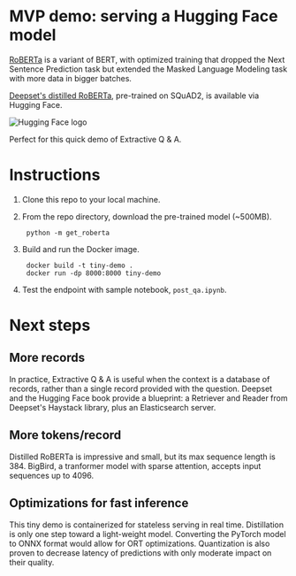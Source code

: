 # MVP demo: serving a Hugging Face model

[RoBERTa](https://arxiv.org/abs/1907.11692) is a variant of BERT, with optimized training that dropped the Next Sentence Prediction task but extended the Masked Language Modeling task with more data in bigger batches.

[Deepset's distilled RoBERTa](https://huggingface.co/deepset/roberta-base-squad2-distilled), pre-trained on SQuAD2, is available via Hugging Face.

![Hugging Face logo](https://huggingface.co/front/assets/huggingface_logo-noborder.svg)

Perfect for this quick demo of Extractive Q & A.

# Instructions

1. Clone this repo to your local machine.
2. From the repo directory, download the pre-trained model (~500MB).

        python -m get_roberta
3. Build and run the Docker image.

        docker build -t tiny-demo .
        docker run -dp 8000:8000 tiny-demo
4. Test the endpoint with sample notebook, `post_qa.ipynb`.

# Next steps

## More records
In practice, Extractive Q & A is useful when the context is a database of records, rather than a single record provided with the question. Deepset and the Hugging Face book provide a blueprint: a Retriever and Reader from Deepset's Haystack library, plus an Elasticsearch server.

## More tokens/record
Distilled RoBERTa is impressive and small, but its max sequence length is 384. BigBird, a tranformer model with sparse attention, accepts input sequences up to 4096.

## Optimizations for fast inference
This tiny demo is containerized for stateless serving in real time. Distillation is only one step toward a light-weight model. Converting the PyTorch model to ONNX format would allow for ORT optimizations. Quantization is also proven to decrease latency of predictions with only moderate impact on their quality.